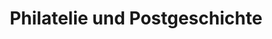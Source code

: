 ---
title: "Philatelie und Postgeschichte"
url: /berlin/philatelie-und-postgeschichte/
shop: Sammler
---